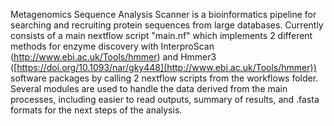 Metagenomics Sequence Analysis Scanner is a bioinformatics pipeline for searching and recruiting protein sequences from large databases. Currently consists of a main nextflow script "main.nf" which implements 2 different methods for enzyme discovery with InterproScan (http://www.ebi.ac.uk/Tools/hmmer) and Hmmer3 ([https://doi.org/10.1093/nar/gky448](http://www.ebi.ac.uk/Tools/hmmer)) software packages by calling 2 nextflow scripts from the workflows folder. Several modules are used to handle the data derived from the main processes, including easier to read outputs, summary of results, and .fasta formats for the next steps of the analysis. 
